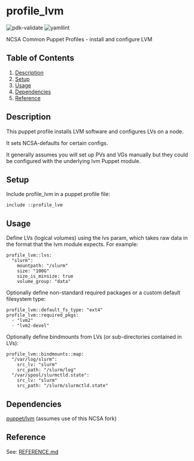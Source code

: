 # profile_lvm

![pdk-validate](https://github.com/ncsa/puppet-profile_lvm/workflows/pdk-validate/badge.svg)
![yamllint](https://github.com/ncsa/puppet-profile_lvm/workflows/yamllint/badge.svg)

NCSA Common Puppet Profiles - install and configure LVM


## Table of Contents

1. [Description](#description)
1. [Setup](#setup)
1. [Usage](#usage)
1. [Dependencies](#dependencies)
1. [Reference](#reference)


## Description

This puppet profile installs LVM software and configures LVs on a node.

It sets NCSA-defaults for certain configs.

It generally assumes you will set up PVs and VGs manually but they could
be configured with the underlying lvm Puppet module.


## Setup

Include profile_lvm in a puppet profile file:
```
include ::profile_lvm
```


## Usage

Define LVs (logical volumes) using the lvs param, which takes raw data
in the format that the lvm module expects. For example:
```
profile_lvm::lvs:
  "slurm":
    mountpath: "/slurm"
    size: "100G"
    size_is_minsize: true
    volume_group: "data"
```

Optionally define non-standard required packages or a custom default
filesystem type:
```
profile_lvm::default_fs_type: "ext4"
profile_lvm::required_pkgs:
  - "lvm2"
  - "lvm2-devel"
```

Optionally define bindmounts from LVs (or sub-directories contained in
LVs):
```
profile_lvm::bindmounts::map:
  "/var/log/slurm":
    src_lv: "slurm"
    src_path: "/slurm/log"
  "/var/spool/slurmctld.state":
    src_lv: "slurm"
    src_path: "/slurm/slurmctld.state"
```


## Dependencies

[puppet/lvm](https://github.com/ncsa/puppet-lvm) (assumes use of this NCSA fork)


## Reference

See: [REFERENCE.md](REFERENCE.md)
